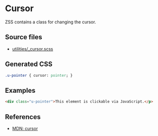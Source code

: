 # Cursor

ZSS contains a class for changing the cursor.

## Source files

- [utilities/_cursor.scss](../../src/utilities/_cursor.scss)

## Generated CSS

```sass
.u-pointer { cursor: pointer; }
```

## Examples

```html
<div class="u-pointer">This element is clickable via JavaScript.</p>
```

## References

- [MDN: cursor](https://developer.mozilla.org/en/docs/Web/CSS/cursor)
